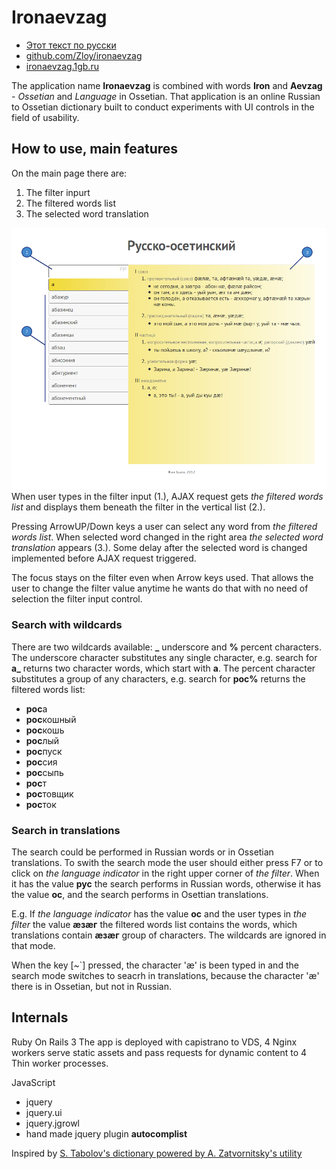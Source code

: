 # Ironaevzag 

  * [Этот текст по русски](https://github.com/Zloy/ironaevzag/blob/master/README.ru.md)
  * [github.com/Zloy/ironaevzag](https://github.com/Zloy/ironaevzag)
  * [ironaevzag.1gb.ru](http://ironaevzag.1gb.ru)

The application name **Ironaevzag** is combined with words **Iron** and **Aevzag** - *Ossetian* and *Language* in Ossetian. That application is an online Russian to Ossetian dictionary built to conduct experiments with UI controls in the field of usability.


## How to use, main features

On the main page there are: 

1. The filter inpurt 
2. The filtered words list
3. The selected word translation

![Скриншот страницы словаря](https://github.com/Zloy/ironaevzag/blob/master/doc/dict_layout.png?raw=true)
When user types in the filter input (1.), AJAX request gets *the filtered words list* and displays them beneath the filter in the vertical list (2.).

Pressing ArrowUP/Down keys a user can select any word from *the filtered words list*. When selected word changed in the right area *the selected word translation* appears (3.). Some delay after the selected word is changed implemented before AJAX request triggered.

The focus stays on the filter even when Arrow keys used. That allows the user to change the filter value anytime he wants do that with no need of selection the filter input control. 


### Search with wildcards

There are two wildcards available: **_** underscore and **%** percent characters. 
The underscore character substitutes any single character, e.g. search for **а_** returns two character words, which start with **а**.
The percent character substitutes a group of any characters, e.g. search for **рос%** returns the filtered words list:
  * **рос**а
  * **рос**кошный
  * **рос**кошь
  * **рос**лый
  * **рос**пуск
  * **рос**сия
  * **рос**сыпь
  * **рос**т
  * **рос**товщик
  * **рос**ток


### Search in translations

The search could be performed in Russian words or in Ossetian translations. To swith the search mode the user should either press F7 or to click on *the language indicator* in the right upper corner of *the filter*. When it has the value **рус** the search performs in Russian words, otherwise it has the value **ос**, and the search performs in Osettian translations.

E.g. If *the language indicator* has the value **ос** and the user types in *the filter* the value **æзæг** the filtered words list contains the words, which translations contain **æзæг** group of characters. The wildcards are ignored in that mode.

When the key [~`] pressed, the character 'æ' is been typed in and the search mode switches to seacrh in translations, because the character 'æ' there is in Ossetian, but not in Russian.

## Internals

Ruby On Rails 3 
The app is deployed with capistrano to VDS, 4 Nginx workers serve static assets and pass requests for dynamic content to 4 Thin worker processes.

JavaScript
  * jquery 
  * jquery.ui
  * jquery.jgrowl
  * hand made jquery plugin **autocomplist**

Inspired by [S. Tabolov's dictionary powered by A. Zatvornitsky's utility](http://alex-zatv.narod.ru/mDict/index.html)
